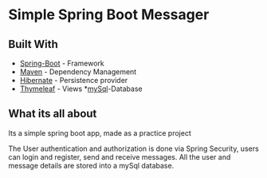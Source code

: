 # Simple Spring Boot Messager


## Built With

* [Spring-Boot](https://www.oracle.com/java/technologies/java-ee-glance.html) - Framework
* [Maven](http://springboot.io) - Dependency Management
* [Hibernate](https://hibernate.org/) - Persistence provider
* [Thymeleaf](https://www.thymeleaf.org/) - Views
*[mySql](https://www.mysql.com/)-Database

## What its all about

Its a simple spring boot app, made as a practice project

The User authentication and authorization is done via Spring Security,
users can login and register, send and receive messages. All the user and message details are
stored into a mySql database.
